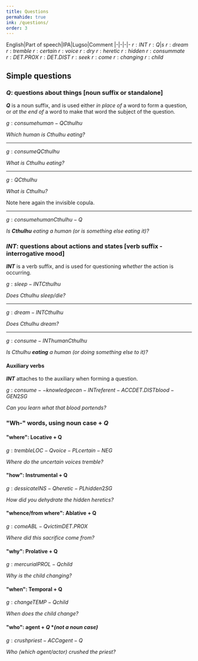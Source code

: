 ```yaml
---
title: Questions
permahide: true
ink: /questions/
order: 3
---
```


English|Part of speech|IPA|Lugso|Comment
|-|-|-|-
${r: INT}$
${r: Q}|s$
${r: dream}$
${r: tremble}$
${r: certain}$
${r: voice}$
${r: dry}$
${r: heretic}$
${r: hidden}$
${r: consummate}$
${r: DET.PROX}$
${r: DET.DIST}$
${r: seek}$
${r: come}$
${r: changing}$
${r: child}$

## Simple questions

### ${Q}$: questions about things [noun suffix or standalone]

**${Q}$** is a noun suffix, and is used either _in place of_ a word to form a question, or _at the end of_ a word to make that word the subject of the question.

${g: consume human-Q Cthulhu}$

_Which human is Cthulhu eating?_

---

${g: consume Q Cthulhu}$

_What is Cthulhu eating?_

---

${g: Q Cthulhu}$

_What is Cthulhu?_

Note here again the invisible copula.

---

${g: consume human Cthulhu-Q}$

_Is **Cthulhu** eating a human (or is something else eating it)?_

### ${INT}$: questions about actions and states [verb suffix - interrogative mood]

**${INT}$** is a verb suffix, and is used for questioning _whether_ the action is occurring.

${g: sleep-INT Cthulhu}$

_Does Cthulhu sleep/die?_

---

${g: dream-INT Cthulhu}$

_Does Cthulhu dream?_

---

${g: consume-INT human Cthulhu}$

_Is Cthulhu **eating** a human (or doing something else to it)?_

#### Auxiliary verbs

**${INT}$** attaches to the auxiliary when forming a question.

${g: consume--knowledge can-INT referent-ACC DET.DIST blood-GEN 2SG}$

_Can you learn what that blood portends?_

### "Wh-" words, using noun case + ${Q}$

#### "where": Locative + Q

${g: tremble LOC-Q voice-PL certain-NEG}$

_Where do the uncertain voices tremble?_

#### "how": Instrumental + Q

${g: dessicate INS-Q heretic-PL hidden 2SG}$

_How did you dehydrate the hidden heretics?_

#### "whence/from where": Ablative + Q

${g: come ABL-Q victim DET.PROX}$

_Where did this sacrifice come from?_

#### "why": Prolative + Q

${g: mercurial PROL-Q child}$

_Why is the child changing?_

#### "when": Temporal + Q

${g: change TEMP-Q child}$

_When does the child change?_

#### "who": agent + ${Q}$ **(not a noun case)*

${g: crush priest-ACC agent-Q}$

_Who (which agent/actor) crushed the priest?_
